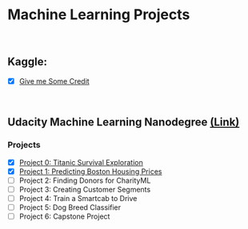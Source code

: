 # Machine Learning Projects
</br>

## Kaggle: 
- [x] [Give me Some Credit]()

</br>

## Udacity Machine Learning Nanodegree [(Link)](https://github.com/Sally-Ng/Udacity_Machine_Learning_Nanodegree) 

### Projects
- [x] [Project 0: Titanic Survival Exploration]()
- [x] [Project 1: Predicting Boston Housing Prices]()
- [ ] Project 2: Finding Donors for CharityML
- [ ] Project 3: Creating Customer Segments
- [ ] Project 4: Train a Smartcab to Drive
- [ ] Project 5: Dog Breed Classifier
- [ ] Project 6: Capstone Project
